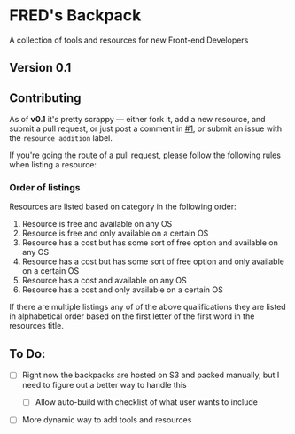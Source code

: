 # FRED's Backpack
A collection of tools and resources for new Front-end Developers

## Version 0.1

## Contributing

As of **v0.1** it's pretty scrappy — either fork it, add a new resource, and submit a pull request, or just post a comment in [#1](/../../issues/1), or submit an issue with the `resource addition` label.

If you're going the route of a pull request, please follow the following rules when listing a resource:

### Order of listings

Resources are listed based on category in the following order:

1.  Resource is free and available on any OS
2.  Resource is free and only available on a certain OS
3.  Resource has a cost but has some sort of free option and available on any OS
4.  Resource has a cost but has some sort of free option and only available on a certain OS
5.  Resource has a cost and available on any OS
6.  Resource has a cost and only available on a certain OS

If there are multiple listings any of of the above qualifications they are listed in alphabetical order based on the first letter of the first word in the resources title.

## To Do:

- [ ] Right now the backpacks are hosted on S3 and packed manually, but I need to figure out a better way to handle this
    - [ ] Allow auto-build with checklist of what user wants to include
- [ ] More dynamic way to add tools and resources

